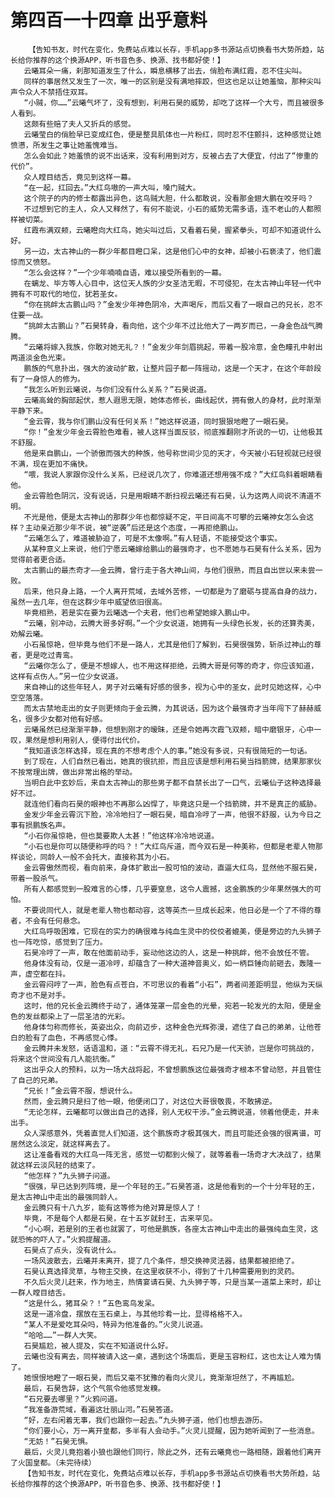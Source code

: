 # 第四百一十四章 出乎意料
        【告知书友，时代在变化，免费站点难以长存，手机app多书源站点切换看书大势所趋，站长给你推荐的这个换源APP，听书音色多、换源、找书都好使！】
       云曦耳朵一痛，刹那知道发生了什么，瞬息横移了出去，俏脸布满红霞，忍不住尖叫。
       同样的事居然又发生了一次，唯一的区别是没有满地摔跤，但这也足以让她羞恼，那种尖叫声令众人不禁捂住双耳。
       “小贼，你……”云曦气坏了，没有想到，利用石昊的威势，却吃了这样一个大亏，而且被很多人看到。
       这颇有些赔了夫人又折兵的感觉。
       云曦莹白的俏脸早已变成红色，便是整具肌体也一片粉红，同时忍不住颤抖，这种感觉让她愤懑，所发生之事让她羞愧难当。
       怎么会如此？她羞愤的说不出话来，没有利用到对方，反被占去了大便宜，付出了“惨重的代价”。
       众人瞠目结舌，竟见到这样一幕。
       “在一起，扛回去。”大红鸟嗷的一声大叫，嗓门贼大。
       这个院子的内的修士都露出异色，这鸟贼大胆，什么都敢说，没看那金翅大鹏在咬牙吗？
       不过想到它的主人，众人又释然了，有何不能说，小石的威势无需多语，连不老山的人都照样被切菜。
       红霞布满双颊，云曦瞪向大红鸟，她尖叫过后，又看着石昊，握紧拳头，可却不知道说什么好。
       另一边，太古神山的一群少年都目瞪口呆，这是他们心中的女神，却被小石亵渎了，他们震惊而又愤怒。
       “怎么会这样？”一个少年喃喃自语，难以接受所看到的一幕。
       在螭龙、毕方等人心目中，这位天人族的少女圣洁无暇，不可侵犯，在太古神山年轻一代中拥有不可取代的地位，犹若圣女。
       “你在挑衅太古鹏山吗？”金发少年神色阴冷，大声喝斥，而后又看了一眼自己的兄长，忍不住要一战。
       “挑衅太古鹏山？”石昊转身，看向他，这个少年不过比他大了一两岁而已，一身金色战气腾腾。
       “云曦将嫁入我族，你敢对她无礼？！”金发少年剑眉挑起，带着一股冷意，金色瞳孔中射出两道淡金色光束。
       鹏族的气息扑出，强大的波动扩散，让整片园子都一阵摇动，这是一个天才，在这个年龄段有了一身惊人的修为。
       “我怎么听到云曦说，与你们没有什么关系？”石昊说道。
       云曦高耸的胸部起伏，惹人遐思无限，她体态修长，曲线起伏，拥有傲人的身材，此时渐渐平静下来。
       “金云霄，我与你们鹏山没有任何关系！”她这样说道，同时狠狠地瞪了一眼石昊。
       “你！”金发少年金云霄脸色难看，被人这样当面反驳，彻底推翻刚才所说的一切，让他极其不舒服。
       他是来自鹏山，一个骄傲而强大的种族，他号称世间少见的天才，今天被小石轻视就已经很不满，现在更加不痛快。
       “喂，我说人家跟你没什么关系，已经说几次了，你难道还想用强不成？”大红鸟斜着眼睛看他。
       金云霄脸色阴沉，没有说话，只是用眼睛不断扫视云曦还有石昊，认为这两人间说不清道不明。
       不光是他，便是太古神山的那群少年也都惊疑不定，平日间高不可攀的云曦神女怎么会这样？主动亲近那少年不说，被“逆袭”后还是这个态度，一再拒绝鹏山。
       “云曦怎么了，难道被胁迫了，可是不太像啊。”有人轻语，不能接受这个事实。
       从某种意义上来说，他们宁愿云曦嫁给鹏山的最强奇才，也不愿她与石昊有什么关系，因为觉得前者更合适。
       太古鹏山的最杰奇才——金云腾，曾行走于各大神山间，与他们很熟，而且自出世以来未尝一败。
       后来，他只身上路，一个人离开荒域，去域外苦修，一切都是为了磨砺与提高自身的战力，虽然一去几年，但在这群少年中威望依旧很高。
       毕竟相熟，若是实在要为云曦选一个夫君，他们也希望她嫁入鹏山中。
       “云曦，别冲动，云腾大哥多好啊。”一个少女说道，她拥有一头绿色长发，长的还算秀美，劝解云曦。
       小石虽惊艳，但毕竟与他们不是一路人，尤其是他们了解到，石昊很强势，斩杀过神山的尊者，更是吃过青鸾。
       “云曦你怎么了，便是不想嫁人，也不用这样拒绝，云腾大哥是何等的奇才，你应该知道，这样有点伤人。”另一位少女说道。
       来自神山的这些年轻人，男子对云曦有好感的很多，视为心中的圣女，此时见她这样，心中空空落落。
       而太古禁地走出的女子则更倾向于金云腾，为其说话，因为这个最强奇才当年闯下了赫赫威名，很多少女都对他有好感。
       云曦虽然已经渐渐平静，但想到刚才的暧昧，还是令她再次霞飞双颊，暗中磨银牙，心中一叹，果然是想利用别人，便得付出代价。
       “我知道该怎样选择，现在真的不想考虑个人的事。”她没有多说，只有很简短的一句话。
       到了现在，人们自然已看出，她真的很抗拒，而且应该是想利用石昊当挡箭牌，结果那家伙不按常理出牌，做出非常出格的举动。
       当明白此中玄妙后，来自太古神山的那些男子都不自禁长出了一口气，云曦仙子这种选择最好不过。
       就连他们看向石昊的眼神也不再那么凶悍了，毕竟这只是一个挡箭牌，并不是真正的威胁。
       金发少年金云霄沉下脸，冷冷地扫了一眼石昊，暗自冷哼了一声，他很不舒服，认为今日之事有损鹏族名声。
       “小石你虽惊艳，但也莫要欺人太甚！”他这样冷冷地说道。
       “小石也是你可以随便称呼的吗？！”大红鸟斥道，而今双石是一种美称，但都是老辈人物那样谈论，同龄人一般不会托大，直接称其为小石。
       金云霄傲然而视，看向前来，身体扩散出一股可怕的波动，直逼大红鸟，显然他不服石昊，带着一股杀气。
       所有人都感觉到一股难言的心悸，几乎要窒息，这令人震撼，这金鹏族的少年果然强大的可怕。
       不要说同代人，就是老辈人物也都动容，这等英杰一旦成长起来，他日必是一个了不得的尊者，不会有任何悬念。
       大红鸟呼吸困难，它现在的实力的确很难与纯血生灵中的佼佼者媲美，便是旁边的九头狮子也一阵吃惊，感觉到了压力。
       石昊冷哼了一声，敢在他面前动手，妄动他这边的人，这是一种挑衅，他不会放任不管。
       他身体没有动，仅是一道冷哼，却蕴含了一种大道神音奥义，如一柄巨锤向前砸去，轰隆一声，虚空都在抖。
       金云霄闷哼了一声，脸色有点苍白，不可思议的看着“小石”，两者间差距明显，他纵为天纵奇才也不是对手。
       这时，他的兄长金云腾终于动了，通体笼罩一层金色的光晕，宛若一轮发光的太阳，便是金色的发丝都染上了一层圣洁的光彩。
       他身体匀称而修长，英姿出众，向前迈步，这种金色光辉弥漫，遮住了自己的弟弟，让他苍白的脸有了血色，不再感觉心悸。
       金云腾并未发怒，话语温和，道：“云霄不得无礼，石兄乃是一代天骄，岂是你可挑战的，将来这个世间没有几人能抗衡。”
       这出乎众人的预料，以为一场大战将起，不曾想鹏族这位最强奇才根本不曾动怒，并且管住了自己的兄弟。
       “兄长！”金云霄不服，想说什么。
       然而，金云腾只是扫了他一眼，他便闭口了，对这位大哥很敬畏，不敢拂逆。
       “无论怎样，云曦都可以做出自己的选择，别人无权干涉。”金云腾说道，领着他便走，并未出手。
       众人深感意外，凭着直觉人们知道，这个鹏族奇才极其强大，而且可能还会强的很离谱，可居然这么淡定，就这样离去了。
       这让准备看戏的大红鸟一阵无言，感觉一切都到火候了，就等着看一场奇才大决战了，结果就这样云淡风轻的结束了。
       “他怎样？”九头狮子问道。
       “很强，早已达到列阵境，是一个年轻的王。”石昊答道，这是他看到的一个十分年轻的王，是太古神山中走出的最强同龄人。
       金云腾只有十八九岁，能有这等修为绝对算是惊人了！
       毕竟，不是每个人都是石昊，在十五岁就封王，古来罕见。
       “小心啊，若是别的王者也就罢了，可他是鹏族，各座太古神山中走出的最强纯血生灵，这就恐怖的吓人了。”火鸦提醒道。
       石昊点了点头，没有说什么。
       一场风波散去，云曦并未离开，提了几个条件，想交换神灵法器，结果都被拒绝了。
       石昊认真选择灵草，与物主交换，在这里收获不小，得到了十几种需要用到的灵药。
       不久后火灵儿赶来，作为地主，热情宴请石昊、九头狮子等，只是当某一道菜上来时，却让一群人瞠目结舌。
       “这是什么，猪耳朵？！”五色鸾鸟发呆。
       这是一道冷盘，摆放在玉石桌上，与其他珍肴一比，显得格格不入。
       “某人不是爱吃耳朵吗，特异为他准备的。”火灵儿说道。
       “哈哈……”一群人大笑。
       石昊尴尬，被人提及，实在不知道说什么好。
       云曦也没有离去，同样被请入这一桌，遇到这个场面后，更是玉容粉红，这也太让人难为情了。
       她恨恨地瞪了一眼石昊，而后又毫不犹豫的看向火灵儿，竟渐渐坦然了，不再尴尬。
       最后，石昊告辞，这个气氛令他感觉发糗。
       “石兄要去哪里？”火鸦问道。
       “我准备游荒域，看遍这壮丽山河。”石昊答道。
       “好，左右闲着无事，我们也跟你一起去。”九头狮子道，他们也想去游历。
       “你们要小心，万一离开皇都，多半有人会动手。”火灵儿提醒，因为她听闻到了一些消息。
       “无妨！”石昊无惧。
       最后，火灵儿竟抱着小狼也跟他们同行，除此之外，还有云曦竟也一路相随，跟着他们离开了火国皇都。（未完待续）
       【告知书友，时代在变化，免费站点难以长存，手机app多书源站点切换看书大势所趋，站长给你推荐的这个换源APP，听书音色多、换源、找书都好使！】